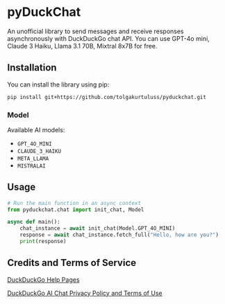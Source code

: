 # pyDuckChat

An unofficial library to send messages and receive responses asynchronously with DuckDuckGo chat API. You can use GPT-4o mini, Claude 3 Haiku, Llama 3.1 70B, Mixtral 8x7B for free.

## Installation

You can install the library using pip:

```bash
pip install git+https://github.com/tolgakurtuluss/pyduckchat.git
```

### Model

Available AI models:

- `GPT_4O_MINI`
- `CLAUDE_3_HAIKU`
- `META_LLAMA`
- `MISTRALAI`

## Usage

```python
# Run the main function in an async context
from pyduckchat.chat import init_chat, Model

async def main():
    chat_instance = await init_chat(Model.GPT_4O_MINI)
    response = await chat_instance.fetch_full("Hello, how are you?")
    print(response)
```

## Credits and Terms of Service

[DuckDuckGo Help Pages](https://duckduckgo.com/duckduckgo-help-pages/aichat/)

[DuckDuckGo AI Chat Privacy Policy and Terms of Use](https://duckduckgo.com/aichat/privacy-terms)